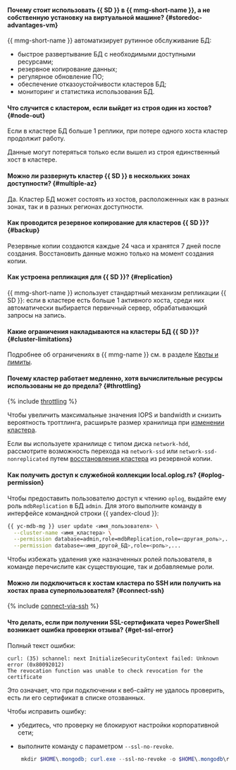 #### Почему стоит использовать {{ SD }} в {{ mmg-short-name }}, а не собственную установку на виртуальной машине? {#storedoc-advantages-vm}

{{ mmg-short-name }} автоматизирует рутинное обслуживание БД:

- быстрое развертывание БД с необходимыми доступными ресурсами;
- резервное копирование данных;
- регулярное обновление ПО;
- обеспечение отказоустойчивости кластеров БД;
- мониторинг и статистика использования БД.


#### Что случится с кластером, если выйдет из строя один из хостов? {#node-out}

Если в кластере БД больше 1 реплики, при потере одного хоста кластер продолжит работу.

Данные могут потеряться только если вышел из строя единственный хост в кластере.


#### Можно ли развернуть кластер {{ SD }} в нескольких зонах доступности? {#multiple-az}

Да. Кластер БД может состоять из хостов, расположенных как в разных зонах, так и в разных регионах доступности.


#### Как проводится резервное копирование для кластеров {{ SD }}? {#backup}

Резервные копии создаются каждые 24 часа и хранятся 7 дней после создания. Восстановить данные можно только на момент создания копии.


#### Как устроена репликация для {{ SD }}? {#replication}

{{ mmg-short-name }} использует стандартный механизм репликации {{ SD }}: если в кластере есть больше 1 активного хоста, среди них автоматически выбирается первичный сервер, обрабатывающий запросы на запись.



#### Какие ограничения накладываются на кластеры БД {{ SD }}? {#cluster-limitations}

Подробнее об ограничениях в {{ mmg-name }} см. в разделе [Квоты и лимиты](../../storedoc/concepts/limits.md).

#### Почему кластер работает медленно, хотя вычислительные ресурсы использованы не до предела? {#throttling}

{% include [throttling](../throttling.md) %}

Чтобы увеличить максимальные значения IOPS и bandwidth и снизить вероятность троттлинга, расширьте размер хранилища при [изменении кластера](../../storedoc/operations/update.md#change-disk-size).

Если вы используете хранилище с типом диска `network-hdd`, рассмотрите возможность перехода на `network-ssd` или `network-ssd-nonreplicated` путем [восстановления кластера](../../storedoc/operations/cluster-backups.md#restore) из резервной копии.

#### Как получить доступ к служебной коллекции local.oplog.rs? {#oplog-permission}

Чтобы предоставить пользователю доступ к чтению `oplog`, выдайте ему роль `mdbReplication` в БД `admin`. Для этого выполните команду в интерфейсе командной строки {{ yandex-cloud }}:

```bash
{{ yc-mdb-mg }} user update <имя_пользователя> \
  --cluster-name <имя_кластера> \
  --permission database=admin,role=mdbReplication,role=<другая_роль>,... \
  --permission database=<имя_другой_БД>,role=<роль>,...
```

Чтобы избежать удаления уже назначенных ролей пользователя, в команде перечислите как существующие, так и добавляемые роли.

#### Можно ли подключиться к хостам кластера по SSH или получить на хостах права суперпользователя? {#connect-ssh}

{% include [connect-via-ssh](../../_includes/mdb/connect-via-ssh.md) %}

#### Что делать, если при получении SSL-сертификата через PowerShell возникает ошибка проверки отзыва? {#get-ssl-error}

Полный текст ошибки:

```text
curl: (35) schannel: next InitializeSecurityContext failed: Unknown error (0x80092012)
The revocation function was unable to check revocation for the certificate
```
Это означает, что при подключении к веб-сайту не удалось проверить, есть ли его сертификат в списке отозванных.

Чтобы исправить ошибку:

* убедитесь, что проверку не блокируют настройки корпоративной сети;
* выполните команду с параметром `--ssl-no-revoke`.

  ```powershell
   mkdir $HOME\.mongodb; curl.exe --ssl-no-revoke -o $HOME\.mongodb\root.crt {{ crt-web-path }}
   ```